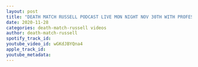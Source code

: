```yaml
---
layout: post
title: "DEATH MATCH RUSSELL PODCAST LIVE MON NIGHT NOV 30TH WITH PROFESSIONAL WRESTLER JAMES JOHNSON"
date: 2020-11-28
categories: death-match-russell videos
author: death-match-russell
spotify_track_id: 
youtube_video_id: wGKdJBYQna4
apple_track_id: 
youtube_metadata: 
---
```

